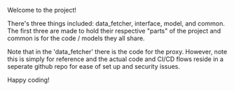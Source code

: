 Welcome to the project!

There's three things included: data_fetcher, interface, model, and common. 
The first three are made to hold their respective "parts" of the project and common is for the code / models they all share.

Note that in the 'data_fetcher' there is the code for the proxy. However, note this is simply for reference and the actual code and CI/CD flows reside in a seperate github repo for ease of set up and security issues.

Happy coding!